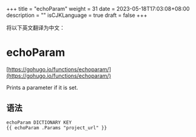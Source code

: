+++
title = "echoParam"
weight = 31
date = 2023-05-18T17:03:08+08:00
description = ""
isCJKLanguage = true
draft = false
+++

将以下英文翻译为中文：
# echoParam

[https://gohugo.io/functions/echoparam/](https://gohugo.io/functions/echoparam/)

Prints a parameter if it is set.

## 语法

```
echoParam DICTIONARY KEY
{{ echoParam .Params "project_url" }}
```

